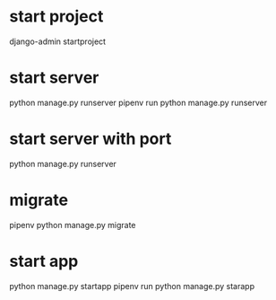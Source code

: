 # start project
django-admin startproject

# start server
python manage.py runserver
pipenv run python manage.py runserver

# start server with port
python manage.py runserver <port>

# migrate
pipenv python manage.py migrate

# start app
python manage.py startapp <app name>
pipenv run python manage.py starapp <app name>

